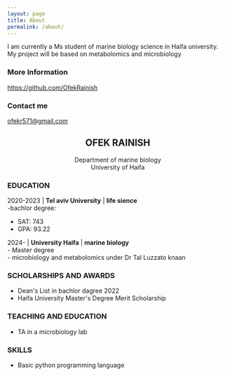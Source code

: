 ```yaml
---
layout: page
title: About
permalink: /about/
---
```


I am currently a Ms student of marine biology science in Haifa university. My project will be based on metabolomics and microbiology
 

### More Information

https://github.com/OfekRainish
### Contact me

[ofekr571@gmail.com](mailto:ofekr571@uri.com)


## <center>OFEK RAINISH</center>
<center>Department of marine biology</center>
<center>University of Haifa</center>



### EDUCATION
2020-2023 | **Tel aviv University** | **life sience**   
-bachlor degree:
 - SAT: 743
 - GPA: 93.22  
 
 
    
		  
		
	
		  
2024- | **University Haifa** | **marine biology**   
	-  Master degree    
		-  microbiology and metabolomics under Dr Tal Luzzato knaan 
		 
		  
			
 
	   
### SCHOLARSHIPS AND AWARDS
 - Dean's List in bachlor dagree 2022
 - Haifa University Master's Degree Merit Scholarship
### TEACHING AND EDUCATION
   - TA in a microbiology lab


### SKILLS 
- Basic python programming language



